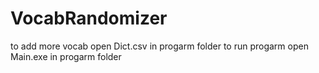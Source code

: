# VocabRandomizer

to add more vocab open Dict.csv in progarm folder
to run progarm open Main.exe in progarm folder

